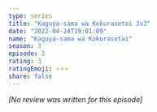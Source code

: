 ```yaml
---
type: series
title: "Kaguya-sama wa Kokurasetai 3x3"
date: "2022-04-24T19:01:09"
name: "Kaguya-sama wa Kokurasetai"
season: 3
episode: 3
rating: 3
ratingEmoji: ⭐️⭐️⭐️
share: false
---
```


_[No review was written for this episode]_
